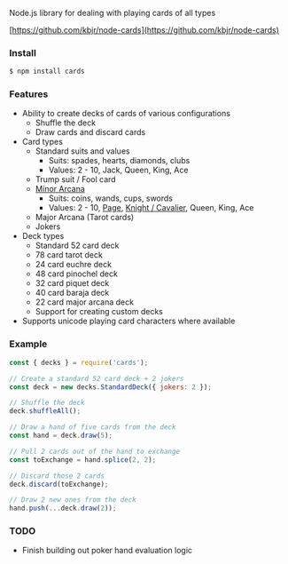 
Node.js library for dealing with playing cards of all types

[https://github.com/kbjr/node-cards](https://github.com/kbjr/node-cards)

### Install

```bash
$ npm install cards
```

### Features

- Ability to create decks of cards of various configurations
  - Shuffle the deck
  - Draw cards and discard cards
- Card types
  - Standard suits and values
    - Suits: spades, hearts, diamonds, clubs
    - Values: 2 - 10, Jack, Queen, King, Ace
  - Trump suit / Fool card
  - [Minor Arcana][1]
    - Suits: coins, wands, cups, swords
    - Values: 2 - 10, [Page](https://en.wikipedia.org/wiki/Page_of_Wands), [Knight / Cavalier][2], Queen, King, Ace
  - Major Arcana (Tarot cards)
  - Jokers
- Deck types
  - Standard 52 card deck
  - 78 card tarot deck
  - 24 card euchre deck
  - 48 card pinochel deck
  - 32 card piquet deck
  - 40 card baraja deck
  - 22 card major arcana deck
  - Support for creating custom decks
- Supports unicode playing card characters where available

### Example

```javascript
const { decks } = require('cards');

// Create a standard 52 card deck + 2 jokers
const deck = new decks.StandardDeck({ jokers: 2 });

// Shuffle the deck
deck.shuffleAll();

// Draw a hand of five cards from the deck
const hand = deck.draw(5);

// Pull 2 cards out of the hand to exchange
const toExchange = hand.splice(2, 2);

// Discard those 2 cards
deck.discard(toExchange);

// Draw 2 new ones from the deck
hand.push(...deck.draw(2));
```

### TODO

- Finish building out poker hand evaluation logic

[1]: https://en.wikipedia.org/wiki/Minor_Arcana
[2]: https://en.wikipedia.org/wiki/Knight_(playing_card)
